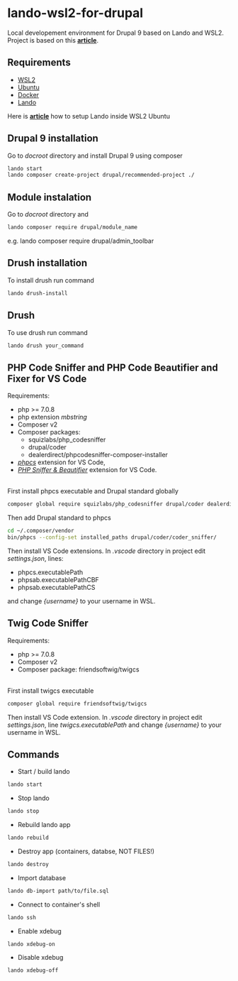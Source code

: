# lando-wsl2-for-drupal
Local developement environment for Drupal 9 based on Lando and WSL2. </br>
Project is based on this **[article](https://www.liip.ch/en/blog/setup-drupal-and-lando-with-wsl2-on-windows)**.

## Requirements

* [WSL2](https://docs.microsoft.com/en-us/windows/wsl/install-win10)
* [Ubuntu](https://www.microsoft.com/pl-pl/p/ubuntu/9nblggh4msv6)
* [Docker](https://www.docker.com/products/docker-desktop)
* [Lando](https://docs.lando.dev/)

Here is **[article](https://www.liip.ch/en/blog/setup-drupal-and-lando-with-wsl2-on-windows)** how to setup Lando inside WSL2 Ubuntu

## Drupal 9 installation
Go to *docroot* directory and install Drupal 9 using composer
```bash
lando start
lando composer create-project drupal/recommended-project ./
```

## Module instalation
Go to *docroot* directory and 
```bash
lando composer require drupal/module_name
```
e.g. lando composer require drupal/admin_toolbar

## Drush installation
To install drush run command
```bash
lando drush-install
```

## Drush
To use drush run command
```bash
lando drush your_command
``` 

## PHP Code Sniffer and PHP Code Beautifier and Fixer for VS Code
Requirements:
* php >= 7.0.8
* php extension *mbstring* 
* Composer v2
* Composer packages: 
    * squizlabs/php_codesniffer
    * drupal/coder
    * dealerdirect/phpcodesniffer-composer-installer
* *[phpcs](https://marketplace.visualstudio.com/items?itemName=ikappas.phpcs)* extension for VS Code,
* *[PHP Sniffer & Beautifier](https://marketplace.visualstudio.com/items?itemName=ValeryanM.vscode-phpsab)* extension for VS Code.


</br>
First install phpcs executable and Drupal standard globally

```bash
composer global require squizlabs/php_codesniffer drupal/coder dealerdirect/phpcodesniffer-composer-installer
```

Then add Drupal standard to phpcs

```bash
cd ~/.composer/vendor
bin/phpcs --config-set installed_paths drupal/coder/coder_sniffer/
```

Then install VS Code extensions. In *.vscode* directory in project edit *settings.json*, lines:
* phpcs.executablePath
* phpsab.executablePathCBF
* phpsab.executablePathCS

and change *{username}* to your username in WSL.

## Twig Code Sniffer
Requirements:
* php >= 7.0.8 
* Composer v2
* Composer package: friendsoftwig/twigcs

</br>
First install twigcs executable 

```bash
composer global require friendsoftwig/twigcs
```

Then install VS Code extension. In *.vscode* directory in project edit *settings.json*, line *twigcs.executablePath* and change *{username}* to your username in WSL.

## Commands
* Start / build lando
```bash
lando start
```
* Stop lando
```bash
lando stop
```
* Rebuild lando app
```bash
lando rebuild
```
* Destroy app (containers, databse, NOT FILES!)
```bash
lando destroy
```
* Import database
```bash
lando db-import path/to/file.sql
```
* Connect to container's shell 
```bash
lando ssh
```
* Enable xdebug
```bash
lando xdebug-on
```
* Disable xdebug
```bash
lando xdebug-off
```